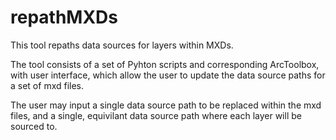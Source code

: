 # repathMXDs

This tool repaths data sources for layers within MXDs.

The tool consists of a set of Pyhton scripts and corresponding ArcToolbox, with user interface, which allow the user to update the data source paths for a set of mxd files.

The user may input a single data source path to be replaced within the mxd files, and a single, equivilant data source path where each layer will be sourced to.
